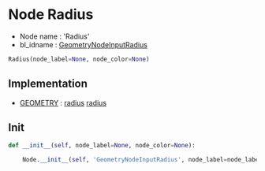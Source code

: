 # Node Radius

- Node name : 'Radius'
- bl_idname : [GeometryNodeInputRadius](https://docs.blender.org/api/current/bpy.types.GeometryNodeInputRadius.html)


``` python
Radius(node_label=None, node_color=None)
```
## Implementation

- [GEOMETRY](/docs/GeoNodes/socket_GEOMETRY.md) : [radius](/docs/GeoNodes/socket_GEOMETRY.md#radius) [radius](/docs/GeoNodes/socket_GEOMETRY.md#radius)

## Init

``` python
def __init__(self, node_label=None, node_color=None):

    Node.__init__(self, 'GeometryNodeInputRadius', node_label=node_label, node_color=node_color)
```
